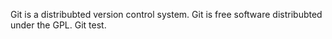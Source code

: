 Git is a distribubted version control system.
Git is free software distribubted under the GPL.
Git test.